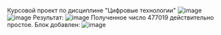 Курсовой проект по дисциплине "Цифровые технологии"
![image](https://github.com/user-attachments/assets/543f9438-014f-44d0-851d-fc5e554a31dd)
![image](https://github.com/user-attachments/assets/35834bf4-ff38-4e7e-b3dc-f82c91b60a31)
Результат:
![image](https://github.com/user-attachments/assets/374d7af9-b226-4a04-92e0-bf878de71866)
Полученное число 477019 действительно простое.
Блок добавлен:
![image](https://github.com/user-attachments/assets/1ad702cb-20c9-47f7-995f-0964c49f4d60)
